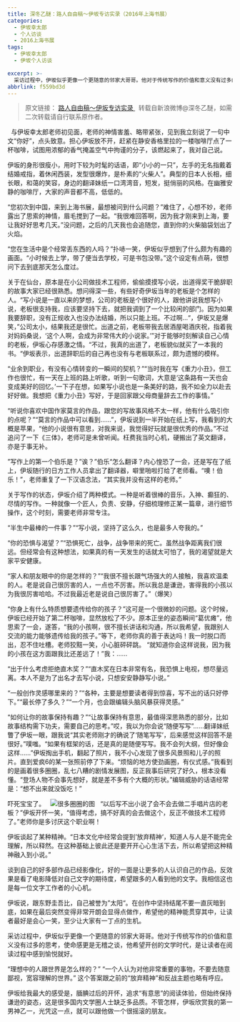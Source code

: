 ```yaml
---
title: 深冬乙醚：路人自由稿～伊坂专访实录（2016年上海书展）
categories:
  - 伊坂幸太郎
  - 个人访谈
  - 2016上海书展
tags:
  - 伊坂幸太郎
  - 伊坂个人访谈

excerpt: >-
  采访过程中，伊坂似乎更像一个更随意的邻家大哥哥。他对于传统写作的价值和意义没有过多的思考，使命感更是无稽之谈，他希望开创的文学时代，是让读者在阅读过程中感到愉悦就好。
abbrlink: f559bd3d
---
```

> 原文链接：
[路人自由稿～伊坂专访实录
](https://www.weibo.com/ttarticle/p/show?id=2309404013105045703027)
&nbsp;
转载自新浪微博@深冬乙醚，如需二次转载请自行联系原作者。

&nbsp;
与伊坂幸太郎老师初见面，老师的神情害羞、略带紧张，见到我立刻说了一句中文“你好”，点头致意。担心伊坂放不开，赶紧在静安香格里拉的一楼咖啡厅点了一杯咖啡，试图用浓郁的香气掩盖空气中拘谨的分子，该燃起来了，我对自己说。
&nbsp;

伊坂的身形很瘦小，用时下较为时髦的话语，即“小小的一只”，左手的无名指戴着结婚戒指，着休闲西装，发型很爆炸，是朴素的“火柴人”。典型的日本人长相，细长眼，和蔼的笑容，身边的翻译妹纸一口湾湾音，短发，挺俏丽的风格。在幽雅安静的咖啡厅，大家的声音都不高，低低的。
&nbsp;

“您初次到中国，来到上海书展，最想被问到什么问题？”难住了，心想不妙，老师露出了思索的神情，眉毛搅到了一起。“我很难回答啊，因为我才刚来到上海，要让我好好思考几天。”没问题，之后的几天我也会追随您，直到你的火柴脑袋划出了火焰。
&nbsp;

“您在生活中是个经常丢东西的人吗？”扑哧一笑，伊坂似乎想到了什么颇为有趣的画面。“小时候去上学，带了便当去学校，可是书包没带。”这个设定有点萌，很想问下去到底那天怎么度过。
&nbsp;

关于在仙台，原本是在小公司做技术工程师，偷偷摸摸写小说，出道得奖干脆辞职的故事大家已经很熟悉。想问得深一些，有些好奇伊坂当年的老板是个怎样的人。“写小说是一直以来的梦想，公司的老板是个很好的人，跟他讲说我想写小说，老板很支持我，应该要坚持下去，就把我调到了一个比较闲的部门。因为如果我要辞职，没有正规收入也没办法结婚，所以只能上班。不过啊…“，伊坂又是爆笑，”公司太小，结果我还是很忙。出道之前，老板带我去居酒屋喝酒庆祝，指着我对妈妈桑说，‘这个人啊，会成为非常伟大的小说家。’”对于能够时刻解读自己心情的老板，伊坂心存感激之情。“不过，我真的出道了，老板貌似就买了一本我的书。“伊坂表示，出道辞职后的自己再也没有与老板联系过，颇为遗憾的模样。
&nbsp;

“业余到职业，有没有心情转变的一瞬间的契机？”“当时我在写《重力小丑》，但工作也很忙，有一天在上班的路上听歌，听到一句歌词，大意是‘这条路有一天也会变成美好的回忆。’一下子在想，如果写小说也是一条美好的路，我不如全力以赴去好好做。我想把《重力小丑》写好，于是回家跟父母商量辞去工作的事情。”
&nbsp;

“听说你喜欢中国作家莫言的作品，跟您的写故事风格不太一样，他有什么吸引你的点呢？”“莫言的作品中可以看到……”，伊坂说到一半开始在纸上写，我看到的大概是苹果，“他的小说很有意思，对我来说，我觉得好玩就是很优秀的作品。”不过追问了一下《三体》，老师可是未曾听闻。枉费我当时心机，硬搬出了英文翻译，亦是于事无补。
&nbsp;

”写作上的第一个伯乐是？”诶？”伯乐“怎么翻译？内心惶恐了一会，还是写在了纸上，伊坂随行的日方工作人员拿出了翻译器，噼里啪啦打给了老师看。“噢！伯乐！”，老师重复了一下汉语念法，“其实我并没有这样的老师。”
&nbsp;

关于写作的状态，伊坂介绍了两种模式。一种是听着很棒的音乐，入神、癫狂的、尽情的写作。一种就像一个匠人，负责、安静，仔细梳理修正某一篇章，进行细节操作，这个时刻，需要老师非常专注。
&nbsp;

“半生中最棒的一件事？”“写小说，坚持了这么久，也是最多人夸我的。”
&nbsp;

“你的恐惧与渴望？”“恐惧死亡，战争，战争带来的死亡。虽然战争距离我们很远。但经常会有这种想法，如果真的有一天发生的话就太可怕了，我的渴望就是大家平安健康。
&nbsp;

“家人和朋友眼中的你是怎样的？”“我很不擅长跟气场强大的人接触，我喜欢温柔的人。老是说自己很厉害的人，一点也不厉害。所以我总是谦逊，害得我的小孩以为我很厉害哈哈。不过我最近老是说自己很厉害了。”（爆笑）
&nbsp;

“你身上有什么特质想要遗传给你的孩子？”这可是一个很微妙的问题。这个时候，伊坂已经开始了第二杯咖啡，显然放松了不少。原本正坐的姿态瞬间“葛优瘫”，他思索了一会，遂答，“我的小孩啊，很不擅长讲话和沟通，所以我希望，我跟别人交流的能力能够遗传给我的孩子。”等下，老师你真的善于表达吗！我一时脱口而出，忍不住吐槽。老师狡黠一笑，小心脏砰砰跳。
“就知道你会这样说我，因为我的小孩在这方面跟我比还差远了！”我：……
&nbsp;

“出于什么考虑拒绝直木奖？”“直木奖在日本非常有名，我恐惧上电视，想尽量远离。本人不是为了出名才去写小说，只想安安静静写小说。”
&nbsp;

“一般创作灵感哪里来的？”“各种，主要是想要读者得到惊喜，写不出的话只好停下。”“最长停了多久？”“一个月，也会跟编辑头脑风暴获得灵感。”
&nbsp;

“如何让你的故事保持有趣？”“让故事保持有意思，最值得深思熟悉的部分，比如故事结构需下功夫，需要自己的思考。”哎，我以为你会说“随便写写”……翻译妹纸瞥了伊坂一眼，跟我说“其实老师刚才的确说了‘随笔写写’，后来感觉这样回答不是很好。”噗嗤。“如果有框架的话，还是真的是随便写写。我不会列大纲，但好像会这样……”伊坂掏出手机，翻起了照片，我不小心发现了很多风景照和儿子的照片。直到爱疯6的某一张照前停了下来。“烦恼的地方使劲画圈，有仪式感。”我看到的是画着很多圈圈，乱七八糟的剧情发展图，反正我事后研究了好久，根本没看懂。“登场人物不会事先想好，就是差不多有个大概的形状。”编辑威胁的话语经常是：“想不出来就没饭吃！”

吓死宝宝了。
&nbsp;
![很多圈圈的图](http://q9ak6aibi.bkt.clouddn.com//澎湃伊坂.jpg)
&nbsp;
“以后写不出小说了会不会去做二手唱片店的老板？”伊坂开怀一笑，“值得考虑，搞不好真的会去做这个，反正不做技术工程师了。”老师你是多讨厌这个职业啊！
&nbsp;

伊坂谈起了某种精神。“日本文化中经常会提到’放弃精神‘，知道人与人是不能完全理解，所以释然。在这种基础上彼此还是要开开心心生活下去，所以希望把这种精神融入到小说。”

谈到自己的好多部作品已经影像化，好的一面是让更多的人认识自己的作品，反效果是看了电影降低对自己文字的期待度，希望跟多的人看到他的文字。我相信这也是每一位文字工作者的小心机。

伊坂说，跟东野圭吾比，自己被誉为”太阳“。在创作中坚持结尾不要一直灰暗到底，如果在最后突然变得非常开朗会显得点做作，希望他的精神能贯穿其中，让读者最好是会心一笑，至少让大家有一丁点的生机。
&nbsp;

采访过程中，伊坂似乎更像一个更随意的邻家大哥哥。他对于传统写作的价值和意义没有过多的思考，使命感更是无稽之谈，他希望开创的文学时代，是让读者在阅读过程中感到愉悦就好。

“理想中的人跟世界是怎么样的？”
“一个人认为对他非常重要的事物，不要去随意鄙视，宽容理解的世界。” 
这个答案跟之前的“放弃精神”和反战主题也略有呼应。

伊坂给我最大的感受是，腼腆过后的开怀，追求“有意思”的阅读体验，但始终保持谦逊的姿态，这是很多国内文学圈人士缺乏多品质。不管怎样，伊坂欣赏我的第一男神乙一，光凭这一点，就可以跟他做一个很摇滚的朋友。